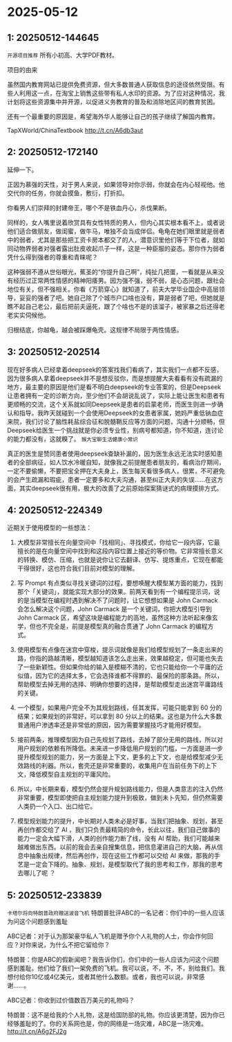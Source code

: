 # 2025-05-12

## 1: 20250512-144645

`开源项目推荐` 所有小初高、大学PDF教材。

项目的由来

虽然国内教育网站已提供免费资源，但大多数普通人获取信息的途径依然受限。有些人利用这一点，在淘宝上销售这些带有私人水印的资源。为了应对这种情况，我计划将这些资源集中并开源，以促进义务教育的普及和消除地区间的教育贫困。

还有一个最重要的原因是，希望海外华人能够让自己的孩子继续了解国内教育。

TapXWorld/ChinaTextbook http://t.cn/A6db3aut

## 2: 20250512-172140

延伸一下。

正因为慕强的天性，对于男人来说，如果领导对你示弱，你就会在内心轻视他。他交代你的任务，你就会摸鱼，敷衍，打折扣。

你看男人们崇拜的封建帝王，哪个不是铁血丹心，杀伐果断。

同样的，女人嘴里说着欣赏具有女性特质的男人，但内心其实根本看不上，或者说他们适合做朋友，做闺蜜，做牛马，唯独不会当成伴侣。龟龟在她们眼里就是弱者中的弱者，尤其是那些把工资卡房本都交了的人，潜意识里他们等于下位者，就如同动物界弱者对强者露出肚皮收起爪子一样，这是一种臣服的姿态。那你作为弱者凭什么得到强者的尊重和青睐呢？

这种强弱不遵从世俗眼光，蕉圣的“你提升自己啊”，纯扯几把蛋，一看就是从来没有经历过正常两性情感的精神阳痿男。因为强不强，弱不弱，是心态问题，跟社会地位有关，但不强相关。你看《万箭穿心》就知道了，前夫大学毕业国企中高层领导，妥妥的强者了吧。她自己除了个城市户口啥也没有，算是弱者了吧，但她就是瞧不起自己老公，最后把前夫逼死，跟了个啥也不是的该溜子，被家暴之后还得老老实实伺候他。

归根结底，你越龟，越会被踩爆龟壳。这规律不局限于两性情感。

## 3: 20250512-202514

现在好多病人已经拿着deepseek的答案找我们看病了，其实我们一点都不反感，因为很多病人拿着deepseek并不是想反驳你，而是想提醒大夫看看有没有疏漏的地方，最主要的原因是他们是看不明白deepseek的专业答案的，但是Deepseek让患者拥有一定的诊断方向，至少他们不会胡说乱说了，实际上能让医生和患者有更顺畅的交流，这个关系就如同Deepseek是患者的启蒙老师，而医生则进一步确认和指导。我昨天就碰到一个会使用Deepseek的女患者家属，她妈严重低钠血症来院，我们讨论了脑性耗盐综合征和脱髓鞘反应等方面的问题，沟通十分顺畅，但Deepseek给医生一个挑战就是你必须专业性，别病号都知道，你不知道，连讨论的能力都没有，这就糗了。 `猴大宝聊生活健康小常识`

真正的医生是赞同患者使用deepseek查缺补漏的，因为医生永远无法实时感知患者的全部病征，如人饮水冷暖自知，就像我之前提醒患者朋友的，看病治疗期间，一定不要偷懒，不要把宝全押在大夫身上，医生每天看很多病人，很累，不可避免的会产生疏漏和瑕疵，患者一定要多和大夫沟通，甚至纠正大夫的失误……在这方面，其实deepseek很有用，极大的改善了之前原始探案猜谜式的病理摸排方式。

## 4: 20250512-224349

近期关于使用模型的一些想法：

1. 大模型非常擅长在向量空间中「找相同」、寻找模式，你给它一段内容，它最擅长的是在向量空间中找到和这段内容位置上接近的等价物。它非常擅长意义的转换、模仿、压缩，也就是说你让它去翻译、仿写、提炼重点，它现在都能干得很好，这也符合我们目前对模型的理解。

2. 写 Prompt 有点类似寻找关键词的过程，要想唤醒大模型某方面的能力，找到那个「关键词」，就能实现大部分的效果。前两天看到有一个编程提示词，说的是当模型在编程时遇到解决不了问题时，让它想想如果是 John Carmack 会怎么解决这个问题，John Carmack 是一个关键词，你把大模型引导到 John Carmack 区，希望这块是编程能力的高地，虽然这种方法听起来像玄学，但也不完全是，前提是模型真的融合贯通了 John Carmack 的编程方式。

3. 使用模型有点像在迷宫中穿梭，提示词就像是我们给模型规划了一条走出来的路，你指的路越清晰，模型越知道该怎么走出来，效果越稳定，但可能也失去了一些新颖性。但如果你给的输入是模糊不清的，它也只能给你一个平庸的近似值，因为它的选择太多，它会选择谁都不得罪的、最保险的那条路。所以，帮助模型去掉无用的选择、明确你想要的选择，是帮助模型走出迷宫平庸路线的关键。

4. 一个模型，如果用户完全不为其规划路线，任其发挥，可能只能拿到 60 分的结果；如果规划的非常好，可以拿到 80 分以上的结果。这也是为什么大多数普通用户渗透率还是非常低的原因，因为需要掌握技巧才能用好模型。

5. 接前两条，推理模型因为自己先规划了路线，去掉了部分无用的路线，所以对用户规划的依赖有所降低。未来进一步降低用户规划的门槛，一方面是进一步提升模型规划的能力，另一方面是上下文，更多的上下文，也是给模型减少无效路线的利器。所以，套壳还是非常重要的，收集用户在当前任务下的上下文，降低模型自主规划的平庸风险。

6. 所以，中长期来看，模型仍然会提升规划路线能力，但是人类意志的注入仍然非常重要，模型即使把自主规划能力提升到极致，做到未卜先知，但仍然需要人类扔一个入口、出口给它。

7. 模型规划能力的提升，中长期对人类未必是好事，当我们把抽象、规划，甚至再创作都交给了 AI ，我们只负责最精简的命令，长此以往，我们自己做事的能力一定会大幅下滑，人类的创作能力断了线，没有 AI 帮助，我们可能越来越难做出东西。以前的我会去亲自搜集信息，把信息灌进自己的大脑，再从信息中抽象出规律，然后再创作，现在这些工作都可以交给 AI 来做，那我的手艺是一定会下降的。抽象、规划，是模型取代了我的思考和工作，那我的思考去哪儿了呢 ？

## 5: 20250512-233839

`卡塔尔将向特朗普政府赠送波音飞机` 特朗普批评ABC的一名记者：你们中的一些人应该为问这个问题感到羞耻

ABC记者：对于认为那架豪华私人飞机是赠予你个人礼物的人士，你会作何回应？对你来说，为什么不把它留给你？

特朗普：你是ABC的假新闻吧？我告诉你们，你们中的一些人应该为问这个问题感到羞耻。他们给了我们一架免费的飞机。我可以说，不，不，不，别给我们。我想付给你10亿或4亿美元，或者其他什么数额。或者，我也可以说，非常感谢......。

ABC记者：你收到过价值数百万美元的礼物吗？

特朗普：这不是给我的个人礼物，这是给国防部的礼物。你应该更清楚，因为你已经够羞耻的了。你的关系网也是，你的网络是一场灾难，ABC是一场灾难。 http://t.cn/A6g2FJ2g

